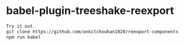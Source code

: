# babel-plugin-treeshake-reexport

```bash
Try it out.
git clone https://github.com/ankitchouhan1020/reexport-components
npm run babel
```